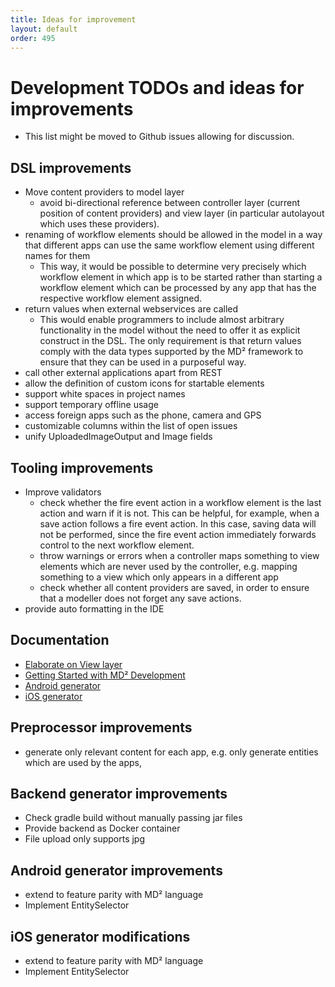 ```yaml
---
title: Ideas for improvement
layout: default
order: 495
---
```


# Development TODOs and ideas for improvements

* This list might be moved to Github issues allowing for discussion.

## DSL improvements
* Move content providers to model layer
  * avoid bi-directional reference between controller layer (current position of content providers) and view layer (in particular autolayout which uses these providers).
* renaming of workflow elements should be allowed in the model in a way that different apps can use the same workflow element using different names for them
  * This way, it would be possible to determine very precisely which workflow element in which app is to be started rather than starting a workflow element which can be processed by any app that has the respective workflow element assigned.
* return values when external webservices are called
  * This would enable programmers to include almost arbitrary functionality in the model without the need to offer it as explicit construct in the DSL. The only requirement is that return values comply with the data types supported by the MD² framework to ensure that they can be used in a purposeful way.
* call other external applications apart from REST
* allow the definition of custom icons for startable elements
* support white spaces in project names
* support temporary offline usage
* access foreign apps such as the phone, camera and GPS
* customizable columns within the list of open issues
* unify UploadedImageOutput and Image fields

## Tooling improvements
* Improve validators
  * check whether the fire event action in a workflow element is the last action and warn if it is not. This can be helpful, for example, when a save action follows a fire event action. In this case, saving data will not be performed, since the fire event action immediately forwards control to the next workflow element.
  * throw warnings or errors when a controller maps something to view elements which are never used by the controller, e.g. mapping something to a view which only appears in a different app
  * check whether all content providers are saved, in order to ensure that a modeller does not forget any save actions.
* provide auto formatting in the IDE

## Documentation
* [Elaborate on View layer](440_dsl-semantics.html)
* [Getting Started with MD² Development](430_getting-started-dev.html)
* [Android generator](470_android-generator.html)
* [iOS generator](480_ios-generator.html)

## Preprocessor improvements
* generate only relevant content for each app, e.g. only generate entities which are used by the apps,

## Backend generator improvements
* Check gradle build without manually passing jar files
* Provide backend as Docker container
* File upload only supports jpg

## Android generator improvements
* extend to feature parity with MD² language
* Implement EntitySelector

## iOS generator modifications
* extend to feature parity with MD² language
* Implement EntitySelector
